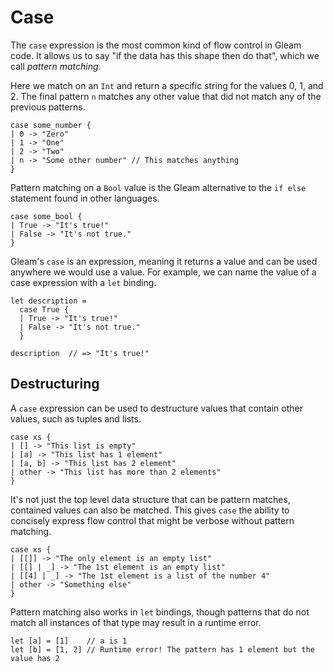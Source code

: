 # Case

The `case` expression is the most common kind of flow control in Gleam code. It
allows us to say "if the data has this shape then do that", which we call
_pattern matching_.

Here we match on an `Int` and return a specific string for the values 0, 1,
and 2. The final pattern `n` matches any other value that did not match any of
the previous patterns.

```rust,noplaypen
case some_number {
| 0 -> "Zero"
| 1 -> "One"
| 2 -> "Two"
| n -> "Some other number" // This matches anything
}
```

Pattern matching on a `Bool` value is the Gleam alternative to the `if else`
statement found in other languages.

```rust,noplaypen
case some_bool {
| True -> "It's true!"
| False -> "It's not true."
}
```

Gleam's `case` is an expression, meaning it returns a value and can be used
anywhere we would use a value. For example, we can name the value of a case
expression with a `let` binding.

```rust,noplaypen
let description =
  case True {
  | True -> "It's true!"
  | False -> "It's not true."
  }

description  // => "It's true!"
```


## Destructuring

A `case` expression can be used to destructure values that
contain other values, such as tuples and lists.

```rust,noplaypen
case xs {
| [] -> "This list is empty"
| [a] -> "This list has 1 element"
| [a, b] -> "This list has 2 element"
| other -> "This list has more than 2 elements"
}
```

It's not just the top level data structure that can be pattern matches,
contained values can also be matched. This gives `case` the ability to
concisely express flow control that might be verbose without pattern matching.

```rust,noplaypen
case xs {
| [[]] -> "The only element is an empty list"
| [[] | _] -> "The 1st element is an empty list"
| [[4] | _] -> "The 1st element is a list of the number 4"
| other -> "Something else"
}
```

Pattern matching also works in `let` bindings, though patterns that do not
match all instances of that type may result in a runtime error.

```rust,noplaypen
let [a] = [1]    // a is 1
let [b] = [1, 2] // Runtime error! The pattern has 1 element but the value has 2
```
